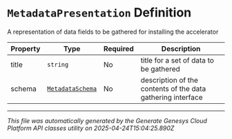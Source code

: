 # `MetadataPresentation` Definition

A representation of data fields to be gathered for installing the accelerator

| Property | Type | Required | Description |
|----------|------|----------|-------------|
| title | `string` | No | title for a set of data to be gathered |
| schema | [`MetadataSchema`](metadataschema-definition.md) | No | description of the contents of the data gathering interface |

---

*This file was automatically generated by the Generate Genesys Cloud Platform API classes utility on 2025-04-24T15:04:25.890Z*